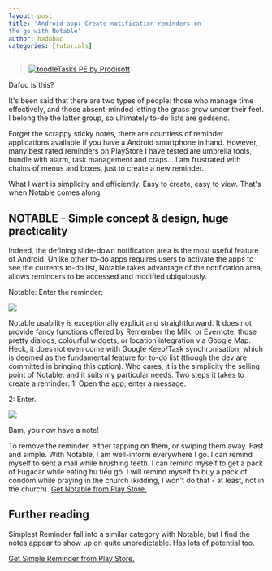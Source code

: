 ```yaml
---
layout: post
title: 'Android app: Create notification reminders on
the go with Notable'
author: hadobac
categories: [tutorials]
---
```


> [![](https://lh4.ggpht.com/BdxsbyDqlMrzS5WTlm8gRfhwaVxo61EITjlrbV_m-NsM6dL7qgwavmAdSBUDuynhwQ "toodleTasks PE by Prodisoft")](https://play.google.com/store/apps/details?id=ch.prodisoft.toodletasks&feature=also_installed#?t=W251bGwsMSwxLDEwNCwiY2gucHJvZGlzb2Z0LnRvb2RsZXRhc2tzIl0.)

Dafuq is this?

It's been said that there are two types of people: those who manage time
effectively, and those absent-minded letting the grass grow under their
feet. I belong the the latter group, so ultimately to-do lists are
godsend.

Forget the scrappy sticky notes, there are countless of reminder
applications available if you have a Android smartphone in hand.
However, many best rated reminders on PlayStore I have tested are
umbrella tools, bundle with alarm, task management and craps... I am
frustrated with chains of menus and boxes, just to create a new
reminder.

What I want is simplicity and efficiently. Easy to create, easy to view.
That's when Notable comes along.

## NOTABLE - Simple concept & design, huge practicality

Indeed, the defining slide-down notification area is the most useful
feature of Android. Unlike other to-do apps requires users to activate
the apps to see the currents to-do list, Notable takes advantage of the
notification area, allows reminders to be accessed and modified
ubiquiously.

Notable: Enter the reminder:

[![](http://img40.imageshack.us/img40/9009/screenshot2013061017011.png)](https://play.google.com/store/apps/details?id=com.icechen1.notable)


Notable usability is exceptionally
explicit and straightforward. It does not provide fancy functions
offered by Remember the Milk, or Evernote: those pretty dialogs,
colourful widgets, or location integration via Google Map. Heck, it does
not even come with Google Keep/Task synchronisation, which is deemed as
the fundamental feature for to-do list (though the dev are committed in
bringing this option). Who cares, it is the simplicity the selling point
of Notable. and it suits my particular needs. Two steps it takes to
create a reminder: 1: Open the app, enter a message.

2: Enter.

[![](http://img69.imageshack.us/img69/6123/screenshot2013061017013.png)](http://img69.imageshack.us/img69/6123/screenshot2013061017013.png)

Bam, you now have a note!

To remove the reminder, either tapping on them, or swiping them away.
Fast and simple. With Notable, I am well-inform everywhere I go. I can
remind myself to sent a mail while brushing teeth. I can remind myself
to get a pack of Fugacar while eating hủ tiếu gõ. I will remind myself
to buy a pack of condom while praying in the church (kidding, I won't do
that - at least, not in the church). [Get Notable from Play
Store.](https://play.google.com/store/apps/details?id=com.icechen1.notable)

## Further reading

Simplest Reminder fall into a similar category with Notable, but I find
the notes appear to show up on quite unpredictable. Has lots of
potential too.

[Get Simple Reminder from Play
Store.](https://play.google.com/store/apps/details?id=com.gadgetjudge.simplestreminder)
